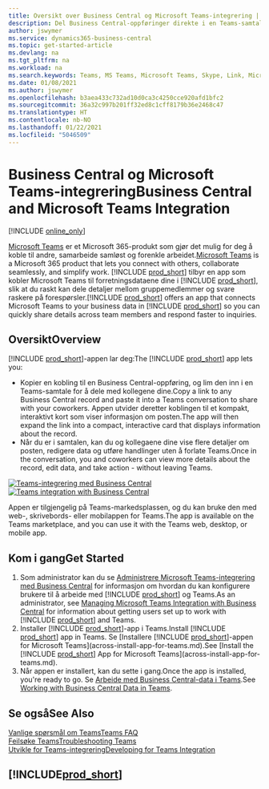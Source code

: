 ```yaml
---
title: Oversikt over Business Central og Microsoft Teams-integrering | Microsoft Docs
description: Del Business Central-oppføringer direkte i en Teams-samtale.
author: jswymer
ms.service: dynamics365-business-central
ms.topic: get-started-article
ms.devlang: na
ms.tgt_pltfrm: na
ms.workload: na
ms.search.keywords: Teams, MS Teams, Microsoft Teams, Skype, Link, Microsoft 365, collaborate, collaboration, teamwork
ms.date: 01/08/2021
ms.author: jswymer
ms.openlocfilehash: b3aea433c732ad10d0ca3c4250cce920afd1bfc2
ms.sourcegitcommit: 36a32c997b201ff32ed8c1cff8179b36e2468c47
ms.translationtype: HT
ms.contentlocale: nb-NO
ms.lasthandoff: 01/22/2021
ms.locfileid: "5046509"
---
```

# <a name="business-central-and-microsoft-teams-integration"></a><span data-ttu-id="32bd3-103">Business Central og Microsoft Teams-integrering</span><span class="sxs-lookup"><span data-stu-id="32bd3-103">Business Central and Microsoft Teams Integration</span></span>

[!INCLUDE [online_only](includes/online_only.md)]

<span data-ttu-id="32bd3-104">[Microsoft Teams](https://www.microsoft.com/en-us/microsoft-365/microsoft-teams) er et Microsoft 365-produkt som gjør det mulig for deg å koble til andre, samarbeide samløst og forenkle arbeidet.</span><span class="sxs-lookup"><span data-stu-id="32bd3-104">[Microsoft Teams](https://www.microsoft.com/en-us/microsoft-365/microsoft-teams) is a Microsoft 365 product that lets you connect with others, collaborate seamlessly, and simplify work.</span></span> <span data-ttu-id="32bd3-105">[!INCLUDE [prod_short](includes/prod_short.md)] tilbyr en app som kobler Microsoft Teams til forretningsdataene dine i [!INCLUDE [prod_short](includes/prod_short.md)], slik at du raskt kan dele detaljer mellom gruppemedlemmer og svare raskere på forespørsler.</span><span class="sxs-lookup"><span data-stu-id="32bd3-105">[!INCLUDE [prod_short](includes/prod_short.md)] offers an app that connects Microsoft Teams to your business data in [!INCLUDE [prod_short](includes/prod_short.md)] so you can quickly share details across team members and respond faster to inquiries.</span></span>

## <a name="overview"></a><span data-ttu-id="32bd3-106">Oversikt</span><span class="sxs-lookup"><span data-stu-id="32bd3-106">Overview</span></span>

<span data-ttu-id="32bd3-107">[!INCLUDE [prod_short](includes/prod_short.md)]-appen lar deg:</span><span class="sxs-lookup"><span data-stu-id="32bd3-107">The [!INCLUDE [prod_short](includes/prod_short.md)] app lets you:</span></span>

- <span data-ttu-id="32bd3-108">Kopier en kobling til en Business Central-oppføring, og lim den inn i en Teams-samtale for å dele med kollegene dine.</span><span class="sxs-lookup"><span data-stu-id="32bd3-108">Copy a link to any Business Central record and paste it into a Teams conversation to share with your coworkers.</span></span> <span data-ttu-id="32bd3-109">Appen utvider deretter koblingen til et kompakt, interaktivt kort som viser informasjon om posten.</span><span class="sxs-lookup"><span data-stu-id="32bd3-109">The app will then expand the link into a compact, interactive card that displays information about the record.</span></span>
- <span data-ttu-id="32bd3-110">Når du er i samtalen, kan du og kollegaene dine vise flere detaljer om posten, redigere data og utføre handlinger uten å forlate Teams.</span><span class="sxs-lookup"><span data-stu-id="32bd3-110">Once in the conversation, you and coworkers can view more details about the record, edit data, and take action - without leaving Teams.</span></span>

<span data-ttu-id="32bd3-111">[![Teams-integrering med Business Central](media/teams-intro-v3.png)](media/teams-intro-v3.png#lightbox)</span><span class="sxs-lookup"><span data-stu-id="32bd3-111">[![Teams integration with Business Central](media/teams-intro-v3.png)](media/teams-intro-v3.png#lightbox)</span></span>

<span data-ttu-id="32bd3-112">Appen er tilgjengelig på Teams-markedsplassen, og du kan bruke den med web-, skrivebords- eller mobilappen for Teams.</span><span class="sxs-lookup"><span data-stu-id="32bd3-112">The app is available on the Teams marketplace, and you can use it with the Teams web, desktop, or mobile app.</span></span>

## <a name="get-started"></a><span data-ttu-id="32bd3-113">Kom i gang</span><span class="sxs-lookup"><span data-stu-id="32bd3-113">Get Started</span></span>

1. <span data-ttu-id="32bd3-114">Som administrator kan du se [Administrere Microsoft Teams-integrering med Business Central](admin-teams-integration.md) for informasjon om hvordan du kan konfigurere brukere til å arbeide med [!INCLUDE [prod_short](includes/prod_short.md)] og Teams.</span><span class="sxs-lookup"><span data-stu-id="32bd3-114">As an administrator, see [Managing Microsoft Teams Integration with Business Central](admin-teams-integration.md) for information about getting users set up to work with [!INCLUDE [prod_short](includes/prod_short.md)] and Teams.</span></span>
2. <span data-ttu-id="32bd3-115">Installer [!INCLUDE [prod_short](includes/prod_short.md)]-app i Teams.</span><span class="sxs-lookup"><span data-stu-id="32bd3-115">Install [!INCLUDE [prod_short](includes/prod_short.md)] app in Teams.</span></span> <span data-ttu-id="32bd3-116">Se [Installere [!INCLUDE [prod_short](includes/prod_short.md)]-appen for Microsoft Teams](across-install-app-for-teams.md).</span><span class="sxs-lookup"><span data-stu-id="32bd3-116">See [Install the [!INCLUDE [prod_short](includes/prod_short.md)] App for Microsoft Teams](across-install-app-for-teams.md).</span></span>
3. <span data-ttu-id="32bd3-117">Når appen er installert, kan du sette i gang.</span><span class="sxs-lookup"><span data-stu-id="32bd3-117">Once the app is installed, you're ready to go.</span></span> <span data-ttu-id="32bd3-118">Se [Arbeide med Business Central-data i Teams](across-working-with-teams.md).</span><span class="sxs-lookup"><span data-stu-id="32bd3-118">See [Working with Business Central Data in Teams](across-working-with-teams.md).</span></span> 

## <a name="see-also"></a><span data-ttu-id="32bd3-119">Se også</span><span class="sxs-lookup"><span data-stu-id="32bd3-119">See Also</span></span>

[<span data-ttu-id="32bd3-120">Vanlige spørsmål om Teams</span><span class="sxs-lookup"><span data-stu-id="32bd3-120">Teams FAQ</span></span>](teams-faq.md)  
[<span data-ttu-id="32bd3-121">Feilsøke Teams</span><span class="sxs-lookup"><span data-stu-id="32bd3-121">Troubleshooting Teams</span></span>](admin-teams-troubleshooting.md)  
[<span data-ttu-id="32bd3-122">Utvikle for Teams-integrering</span><span class="sxs-lookup"><span data-stu-id="32bd3-122">Developing for Teams Integration</span></span>](/dynamics365/business-central/dev-itpro/developer/devenv-develop-for-teams)  
## [!INCLUDE[prod_short](includes/free_trial_md.md)]  

